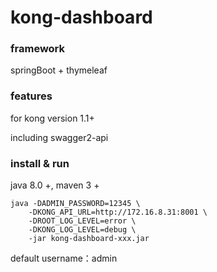 # kong-dashboard

### framework

springBoot + thymeleaf

### features

for kong version 1.1+

including swagger2-api

### install & run

java 8.0 +, maven 3 +

    
    java -DADMIN_PASSWORD=12345 \
        -DKONG_API_URL=http://172.16.8.31:8001 \
        -DROOT_LOG_LEVEL=error \
        -DKONG_LOG_LEVEL=debug \
        -jar kong-dashboard-xxx.jar 
    
default username：admin